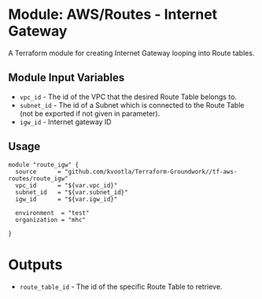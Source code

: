 Module: AWS/Routes - Internet Gateway
=====================================

A Terraform module for creating Internet Gateway looping into Route tables.

Module Input Variables
----------------------
- `vpc_id` - The id of the VPC that the desired Route Table belongs to.
- `subnet_id` - The id of a Subnet which is connected to the Route Table (not be exported if not given in parameter).
- `igw_id` - Internet gateway ID

Usage
-----

```hcl
module "route_igw" {
  source      = "github.com/kvootla/Terraform-Groundwork//tf-aws-routes/route_igw"
  vpc_id      = "${var.vpc_id}"
  subnet_id   = "${var.subnet_id}"
  igw_id      = "${var.igw_id}"

  environment  = "test"
  organization = "mhc"

}
```

Outputs
=======

- `route_table_id` - The id of the specific Route Table to retrieve.
